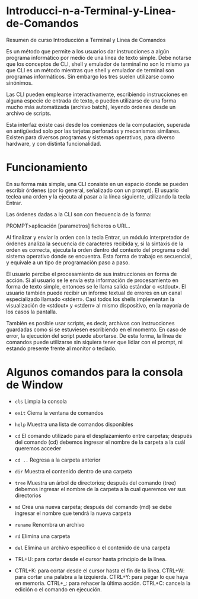 # Introducci-n-a-Terminal-y-Linea-de-Comandos
Resumen de curso Introducción a Terminal y Linea de Comandos

Es un método que permite a los usuarios dar instrucciones a algún programa informático por medio de una línea de texto simple. Debe notarse que los conceptos de CLI, shell y emulador de terminal no son lo mismo ya que CLI es un método mientras que shell y emulador de terminal son programas informáticos. Sin embargo los tres suelen utilizarse como sinónimos.

Las CLI pueden emplearse interactivamente, escribiendo instrucciones en alguna especie de entrada de texto, o pueden utilizarse de una forma mucho más automatizada (archivo batch), leyendo órdenes desde un archivo de scripts.

Esta interfaz existe casi desde los comienzos de la computación, superada en antigüedad solo por las tarjetas perforadas y mecanismos similares. Existen para diversos programas y sistemas operativos, para diverso hardware, y con distinta funcionalidad.

# Funcionamiento
En su forma más simple, una CLI consiste en un espacio donde se pueden escribir órdenes (por lo general, señalizado con un prompt). El usuario teclea una orden y la ejecuta al pasar a la línea siguiente, utilizando la tecla Entrar.

Las órdenes dadas a la CLI son con frecuencia de la forma:

PROMPT>aplicación [parametros] ficheros o URI...

Al finalizar y enviar la orden con la tecla Entrar, un módulo interpretador de órdenes analiza la secuencia de caracteres recibida y, si la sintaxis de la orden es correcta, ejecuta la orden dentro del contexto del programa o del sistema operativo donde se encuentra. Esta forma de trabajo es secuencial, y equivale a un tipo de programación paso a paso.

El usuario percibe el procesamiento de sus instrucciones en forma de acción. Si al usuario se le envía esta información de procesamiento en forma de texto simple, entonces se le llama salida estándar o «stdout». El usuario también puede recibir un informe textual de errores en un canal especializado llamado «stderr». Casi todos los shells implementan la visualización de «stdout» y «stderr» al mismo dispositivo, en la mayoría de los casos la pantalla.

También es posible usar scripts, es decir, archivos con instrucciones guardadas como si se estuviesen escribiendo en el momento. En caso de error, la ejecución del script puede abortarse. De esta forma, la línea de comandos puede utilizarse sin siquiera tener que lidiar con el prompt, ni estando presente frente al monitor o teclado.

# Algunos comandos para la consola de Window
* ```cls``` Limpia la consola
* ```exit``` Cierra la ventana de comandos
* ```help``` Muestra una lista de comandos disponibles
* ```cd``` El comando utilizado para el desplazamiento entre carpetas; después del comando (cd) debemos ingresar el nombre de la carpeta a la cuál queremos acceder
* ```cd ..``` Regresa a la carpeta anterior
* ```dir``` Muestra el contenido dentro de una carpeta
* ```tree``` Muestra un árbol de directorios; después del comando (tree) debemos ingresar el nombre de la carpeta a la cual queremos ver sus directorios
* ```md``` Crea una nueva carpeta; después del comando (md) se debe ingresar el nombre que tendrá la nueva carpeta
* ```rename``` Renombra un archivo
* ```rd``` Elimina una carpeta
* ```del``` Elimina un archivo específico o el contenido de una carpeta

 * TRL+U: para cortar desde el cursor hasta principio de la línea.
* CTRL+K: para cortar desde el cursor hasta el fin de la línea.
CTRL+W: para cortar una palabra a la izquierda.
CTRL+Y: para pegar lo que haya en memoria.
CTRL+_: para rehacer la última acción.
CTRL+C: cancela la edición o el comando en ejecución.
